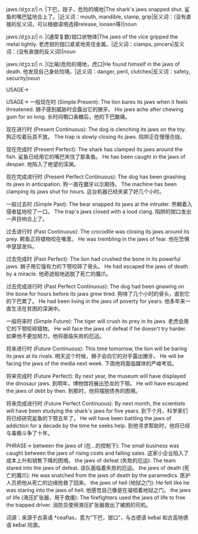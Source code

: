jaws:/dʒɔːz/| n. |下巴，钳子，危险的境地|The shark's jaws snapped shut.  鲨鱼的嘴巴猛地合上了。|近义词：mouth, mandible, clamp, grip|反义词：(没有直接的反义词，可以根据语境选择release, loosen等)|noun

jaws:/dʒɔːz/| n. |(通常复数)钳口状物体|The jaws of the vice gripped the metal tightly.  老虎钳的钳口紧紧地夹住金属。|近义词：clamps, pincers|反义词：(没有直接的反义词)|noun

jaws:/dʒɔːz/| n. |(比喻)危险的境地，虎口|He found himself in the jaws of death. 他发现自己身处险境。|近义词：danger, peril, clutches|反义词：safety, security|noun


USAGE->

USAGE->
一般现在时 (Simple Present):
The lion bares its jaws when it feels threatened. 狮子感到威胁时会露出它的獠牙。
His jaws ache after chewing gum for so long.  长时间嚼口香糖后，他的下巴酸痛。

现在进行时 (Present Continuous):
The dog is clenching its jaws on the toy.  狗正咬着玩具不放。
The trap is slowly closing its jaws. 陷阱正在慢慢合拢。

现在完成时 (Present Perfect):
The shark has clamped its jaws around the fish.  鲨鱼已经用它的嘴巴夹住了那条鱼。
He has been caught in the jaws of despair. 他陷入了绝望的深渊。

现在完成进行时 (Present Perfect Continuous):
The dog has been gnashing its jaws in anticipation.  狗一直在磨牙以示期待。
The machine has been clamping its jaws shut for hours.  这台机器已经夹紧了好几个小时。

一般过去时 (Simple Past):
The bear snapped its jaws at the intruder. 熊朝着入侵者猛地咬了一口。
The trap's jaws closed with a loud clang. 陷阱的钳口发出一声巨响合上了。

过去进行时 (Past Continuous):
The crocodile was closing its jaws around its prey. 鳄鱼正将猎物咬在嘴里。
He was trembling in the jaws of fear. 他在恐惧中瑟瑟发抖。

过去完成时 (Past Perfect):
The lion had crushed the bone in its powerful jaws.  狮子用它强有力的下颚咬碎了骨头。
He had escaped the jaws of death by a miracle. 他奇迹般地逃脱了死亡的魔爪。

过去完成进行时 (Past Perfect Continuous):
The dog had been gnawing on the bone for hours before its jaws grew tired. 狗啃了几个小时的骨头，直到它的下巴累了。
He had been living in the jaws of poverty for years. 他多年来一直生活在贫困的深渊中。

一般将来时 (Simple Future):
The tiger will crush its prey in its jaws.  老虎会用它的下颚咬碎猎物。
He will face the jaws of defeat if he doesn't try harder. 如果他不更加努力，他将面临失败的厄运。

将来进行时 (Future Continuous):
This time tomorrow, the lion will be baring its jaws at its rivals. 明天这个时候，狮子会向它的对手露出獠牙。
He will be facing the jaws of the media next week.  下周他将面临媒体的严峻考验。

将来完成时 (Future Perfect):
By next year, the museum will have displayed the dinosaur jaws. 到明年，博物馆将展出恐龙的下颚。
He will have escaped the jaws of debt by then. 到那时，他将摆脱债务的困境。

将来完成进行时 (Future Perfect Continuous):
By next month, the scientists will have been studying the shark's jaws for five years. 到下个月，科学家们将已经研究鲨鱼的下颚五年了。
He will have been battling the jaws of addiction for a decade by the time he seeks help.  到他寻求帮助时，他将已经与毒瘾斗争了十年。


PHRASE->
between the jaws of (在...的控制下):  The small business was caught between the jaws of rising costs and falling sales.  这家小企业陷入了成本上升和销售下降的困境。
the jaws of defeat (失败的厄运):  The team stared into the jaws of defeat. 该队面临着失败的厄运。
the jaws of death (死亡的魔爪): He was snatched from the jaws of death by the paramedics.  医护人员把他从死亡的边缘抢救了回来。
the jaws of hell (地狱之门): He felt like he was staring into the jaws of hell. 他感觉自己像是在凝视着地狱之门。
the jaws of life (液压扩张器，用于救援): The firefighters used the jaws of life to free the trapped driver. 消防员使用液压扩张器救出了被困的司机。

词源：来源于古英语 *ceaflas，意为“下巴，钳口”，与古德语 keƀal 和古高地德语 keƀal 同源。
